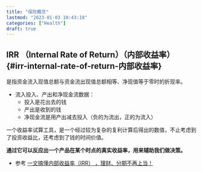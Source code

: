 ```yaml
---
title: "保险概念"
lastmod: "2023-01-03 10:43:18"
categories: ["Health"]
draft: true
---
```


## IRR （Internal Rate of Return）（内部收益率） {#irr-internal-rate-of-return-内部收益率}

是指资金流入现值总额与资金流出现值总额相等、净现值等于零时的折现率。

-   流入投入、产出和净现金流数据：
    -   投入是花出去的钱
    -   产出是收到的钱
    -   净现金流是用产出减去投入（负的为流出，正的为流入）

一个收益率试算工具，是一个经过较为复杂的复利计算后得出的数值，不止考虑到了投资收益比，还考虑到了钱的时间价值。

**通过它可以反应出一个产品在某个时点的真实收益率，用来辅助我们做决策。**

-   参考
    [一文搞懂内部收益率（IRR） ，理财、分期不再上当！](https://zhuanlan.zhihu.com/p/122559469)